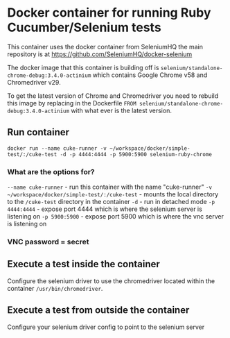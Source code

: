 # Docker container for running Ruby Cucumber/Selenium tests

This container uses the docker container from SeleniumHQ the main repository is at 
https://github.com/SeleniumHQ/docker-selenium 

The docker image that this container is building off is `selenium/standalone-chrome-debug:3.4.0-actinium` which contains Google Chrome v58 and Chromedriver v29.

To get the latest version of Chrome and Chromedriver you need to rebuild this image by replacing
in the Dockerfile
`FROM selenium/standalone-chrome-debug:3.4.0-actinium` 
with what ever is the latest version.

## Run container
`docker run --name cuke-runner -v ~/workspace/docker/simple-test/:/cuke-test -d -p 4444:4444 -p 5900:5900 selenium-ruby-chrome`

### What are the options for?
`--name cuke-runner` - run this container with the name "cuke-runner"
`-v ~/workspace/docker/simple-test/:/cuke-test` - mounts the local directory to the `/cuke-test` directory in the container
`-d` - run in detached mode
`-p 4444:4444` - expose port 4444 which is where the selenium server is listening on
`-p 5900:5900` - expose port 5900 which is where the vnc server is listening on

### VNC password = secret

## Execute a test inside the container 
Configure the selenium driver to use the chromedriver located within the container `/usr/bin/chromedriver`.


## Execute a test from outside the container
Configure your selenium driver config to point to the selenium server 
